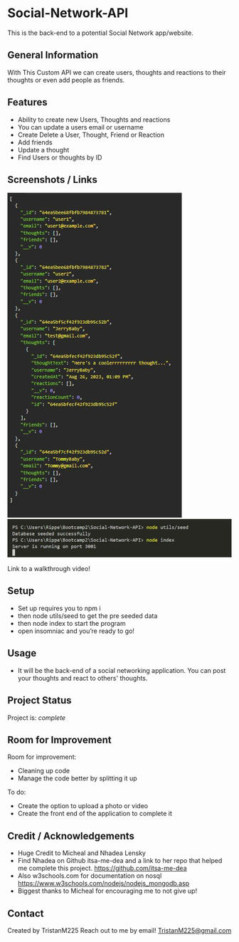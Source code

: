 # Social-Network-API
This is the back-end to a potential Social Network app/website.



## General Information
With This Custom API we can create users, thoughts and reactions to their thoughts or even add people as friends. 


## Features

- Ability to create new Users, Thoughts and reactions
- You can update a users email or username
- Create Delete a User, Thought, Friend or Reaction
- Add friends
- Update a thought
- Find Users or thoughts by ID


## Screenshots / Links
![Screenshot of project](assets\NOSQL_project_image.JPG)
![Screenshot of Set up](assets\NOSQL_Setup.JPG)

Link to a walkthrough video!
 
## Setup
- Set up requires you to npm i
- then node utils/seed to get the pre seeded data
- then node index to start the program
- open insomniac and you’re ready to go!

## Usage
- It will be the back-end of a social networking application. You can post your thoughts and react to others' thoughts. 

## Project Status
Project is: _complete_

## Room for Improvement

Room for improvement:
- Cleaning up code
- Manage the code better by splitting it up

To do:
- Create the option to upload a photo or video
- Create the front end of the application to complete it

## Credit / Acknowledgements
- Huge Credit to Micheal and Nhadea Lensky
- Find Nhadea on Github itsa-me-dea and a link to her repo that helped me complete this project. https://github.com/itsa-me-dea
- Also w3schools.com for documentation on nosql https://www.w3schools.com/nodejs/nodejs_mongodb.asp 
- Biggest thanks to Micheal for encouraging me to not give up!


## Contact
Created by TristanM225 Reach out to me by email! TristanM225@gmail.com

